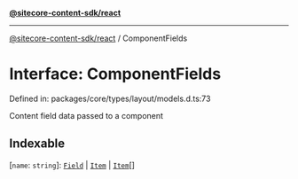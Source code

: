 [**@sitecore-content-sdk/react**](../README.md)

***

[@sitecore-content-sdk/react](../README.md) / ComponentFields

# Interface: ComponentFields

Defined in: packages/core/types/layout/models.d.ts:73

Content field data passed to a component

## Indexable

\[`name`: `string`\]: [`Field`](Field.md) \| [`Item`](Item.md) \| [`Item`](Item.md)[]
